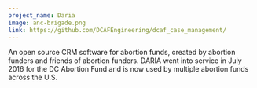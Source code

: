 ```yaml
---
project_name: Daria
image: anc-brigade.png
link: https://github.com/DCAFEngineering/dcaf_case_management/
---
```


An open source CRM software for abortion funds, created by abortion funders and friends of abortion funders. DARIA went into service in July 2016 for the DC Abortion Fund and is now used by multiple abortion funds across the U.S.
